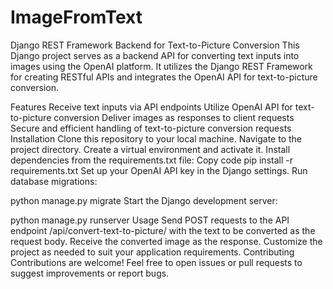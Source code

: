 ﻿
# ImageFromText


Django REST Framework Backend for Text-to-Picture Conversion
This Django project serves as a backend API for converting text inputs into images using the OpenAI platform. It utilizes the Django REST Framework for creating RESTful APIs and integrates the OpenAI API for text-to-picture conversion.

Features
Receive text inputs via API endpoints
Utilize OpenAI API for text-to-picture conversion
Deliver images as responses to client requests
Secure and efficient handling of text-to-picture conversion requests
Installation
Clone this repository to your local machine.
Navigate to the project directory.
Create a virtual environment and activate it.
Install dependencies from the requirements.txt file:
Copy code
pip install -r requirements.txt
Set up your OpenAI API key in the Django settings.
Run database migrations:

python manage.py migrate
Start the Django development server:

python manage.py runserver
Usage
Send POST requests to the API endpoint /api/convert-text-to-picture/ with the text to be converted as the request body.
Receive the converted image as the response.
Customize the project as needed to suit your application requirements.
Contributing
Contributions are welcome! Feel free to open issues or pull requests to suggest improvements or report bugs.
